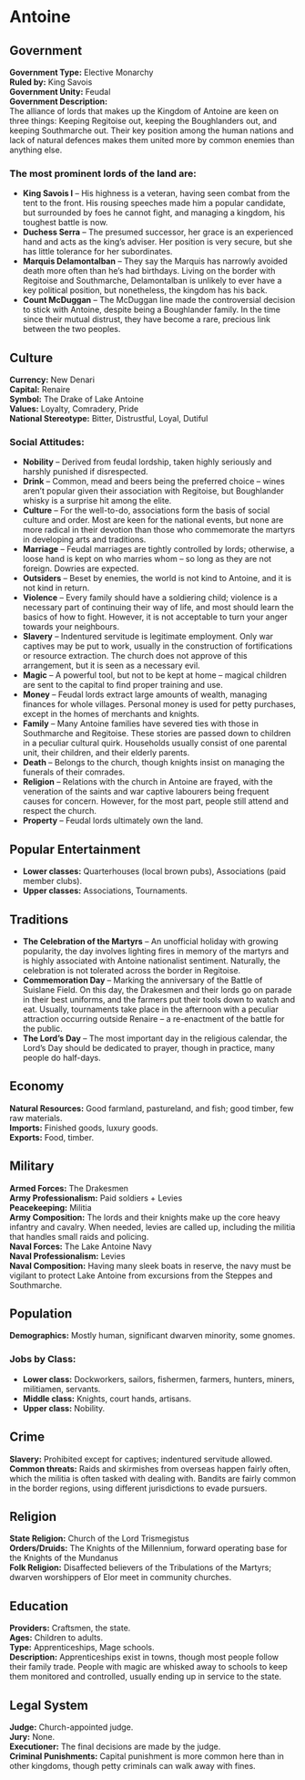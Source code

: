 # Antoine

## Government

**Government Type:** Elective Monarchy  
**Ruled by:** King Savois  
**Government Unity:** Feudal  
**Government Description:**  
The alliance of lords that makes up the Kingdom of Antoine are keen on three things: Keeping Regitoise out, keeping the Boughlanders out, and keeping Southmarche out. Their key position among the human nations and lack of natural defences makes them united more by common enemies than anything else.

### The most prominent lords of the land are:
- **King Savois I** – His highness is a veteran, having seen combat from the tent to the front. His rousing speeches made him a popular candidate, but surrounded by foes he cannot fight, and managing a kingdom, his toughest battle is now.  
- **Duchess Serra** – The presumed successor, her grace is an experienced hand and acts as the king’s adviser. Her position is very secure, but she has little tolerance for her subordinates.  
- **Marquis Delamontalban** – They say the Marquis has narrowly avoided death more often than he’s had birthdays. Living on the border with Regitoise and Southmarche, Delamontalban is unlikely to ever have a key political position, but nonetheless, the kingdom has his back.  
- **Count McDuggan** – The McDuggan line made the controversial decision to stick with Antoine, despite being a Boughlander family. In the time since their mutual distrust, they have become a rare, precious link between the two peoples.  

## Culture

**Currency:** New Denari  
**Capital:** Renaire  
**Symbol:** The Drake of Lake Antoine  
**Values:** Loyalty, Comradery, Pride  
**National Stereotype:** Bitter, Distrustful, Loyal, Dutiful  

### Social Attitudes:
- **Nobility** – Derived from feudal lordship, taken highly seriously and harshly punished if disrespected.  
- **Drink** – Common, mead and beers being the preferred choice – wines aren’t popular given their association with Regitoise, but Boughlander whisky is a surprise hit among the elite.  
- **Culture** – For the well-to-do, associations form the basis of social culture and order. Most are keen for the national events, but none are more radical in their devotion than those who commemorate the martyrs in developing arts and traditions.  
- **Marriage** – Feudal marriages are tightly controlled by lords; otherwise, a loose hand is kept on who marries whom – so long as they are not foreign. Dowries are expected.  
- **Outsiders** – Beset by enemies, the world is not kind to Antoine, and it is not kind in return.  
- **Violence** – Every family should have a soldiering child; violence is a necessary part of continuing their way of life, and most should learn the basics of how to fight. However, it is not acceptable to turn your anger towards your neighbours.  
- **Slavery** – Indentured servitude is legitimate employment. Only war captives may be put to work, usually in the construction of fortifications or resource extraction. The church does not approve of this arrangement, but it is seen as a necessary evil.  
- **Magic** – A powerful tool, but not to be kept at home – magical children are sent to the capital to find proper training and use.  
- **Money** – Feudal lords extract large amounts of wealth, managing finances for whole villages. Personal money is used for petty purchases, except in the homes of merchants and knights.  
- **Family** – Many Antoine families have severed ties with those in Southmarche and Regitoise. These stories are passed down to children in a peculiar cultural quirk. Households usually consist of one parental unit, their children, and their elderly parents.  
- **Death** – Belongs to the church, though knights insist on managing the funerals of their comrades.  
- **Religion** – Relations with the church in Antoine are frayed, with the veneration of the saints and war captive labourers being frequent causes for concern. However, for the most part, people still attend and respect the church.  
- **Property** – Feudal lords ultimately own the land.  

## Popular Entertainment

- **Lower classes:** Quarterhouses (local brown pubs), Associations (paid member clubs).  
- **Upper classes:** Associations, Tournaments.  

## Traditions

- **The Celebration of the Martyrs** – An unofficial holiday with growing popularity, the day involves lighting fires in memory of the martyrs and is highly associated with Antoine nationalist sentiment. Naturally, the celebration is not tolerated across the border in Regitoise.  
- **Commemoration Day** – Marking the anniversary of the Battle of Suislane Field. On this day, the Drakesmen and their lords go on parade in their best uniforms, and the farmers put their tools down to watch and eat. Usually, tournaments take place in the afternoon with a peculiar attraction occurring outside Renaire – a re-enactment of the battle for the public.  
- **The Lord’s Day** – The most important day in the religious calendar, the Lord’s Day should be dedicated to prayer, though in practice, many people do half-days.  

## Economy

**Natural Resources:** Good farmland, pastureland, and fish; good timber, few raw materials.  
**Imports:** Finished goods, luxury goods.  
**Exports:** Food, timber.  

## Military

**Armed Forces:** The Drakesmen  
**Army Professionalism:** Paid soldiers + Levies  
**Peacekeeping:** Militia  
**Army Composition:** The lords and their knights make up the core heavy infantry and cavalry. When needed, levies are called up, including the militia that handles small raids and policing.  
**Naval Forces:** The Lake Antoine Navy  
**Naval Professionalism:** Levies  
**Naval Composition:** Having many sleek boats in reserve, the navy must be vigilant to protect Lake Antoine from excursions from the Steppes and Southmarche.  

## Population

**Demographics:** Mostly human, significant dwarven minority, some gnomes.  

### Jobs by Class:
- **Lower class:** Dockworkers, sailors, fishermen, farmers, hunters, miners, militiamen, servants.  
- **Middle class:** Knights, court hands, artisans.  
- **Upper class:** Nobility.  

## Crime

**Slavery:** Prohibited except for captives; indentured servitude allowed.  
**Common threats:** Raids and skirmishes from overseas happen fairly often, which the militia is often tasked with dealing with. Bandits are fairly common in the border regions, using different jurisdictions to evade pursuers.  

## Religion

**State Religion:** Church of the Lord Trismegistus  
**Orders/Druids:** The Knights of the Millennium, forward operating base for the Knights of the Mundanus  
**Folk Religion:** Disaffected believers of the Tribulations of the Martyrs; dwarven worshippers of Elor meet in community churches.  

## Education

**Providers:** Craftsmen, the state.  
**Ages:** Children to adults.  
**Type:** Apprenticeships, Mage schools.  
**Description:** Apprenticeships exist in towns, though most people follow their family trade. People with magic are whisked away to schools to keep them monitored and controlled, usually ending up in service to the state.  

## Legal System

**Judge:** Church-appointed judge.  
**Jury:** None.  
**Executioner:** The final decisions are made by the judge.  
**Criminal Punishments:** Capital punishment is more common here than in other kingdoms, though petty criminals can walk away with fines.  
